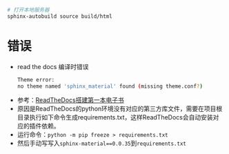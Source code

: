 ```bash
# 打开本地服务器
sphinx-autobuild source build/html

```

# 错误
- read the docs 编译时错误
  ```bash
  Theme error:
  no theme named 'sphinx_material' found (missing theme.conf?)
  ```
- 参考：[ReadTheDocs搭建第一本电子书](https://zhuanlan.zhihu.com/p/388640347)
- 原因是ReadTheDocs的python环境没有对应的第三方库文件，需要在项目根目录执行如下命令生成requirements.txt，这样ReadTheDocs会自动安装对应的插件依赖。
- 运行命令：``python -m pip freeze > requirements.txt``
- 然后手动写写入``sphinx-material==0.0.35``到``requirements.txt``
